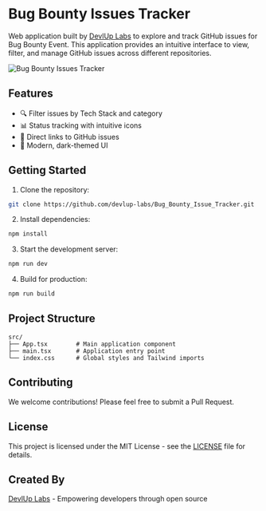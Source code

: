 # Bug Bounty Issues Tracker

Web application built by [DevlUp Labs](https://github.com/devlup-labs/)  to explore and track GitHub issues for Bug Bounty Event. This application provides an intuitive interface to view, filter, and manage GitHub issues across different repositories.

![Bug Bounty Issues Tracker](https://res.cloudinary.com/dc6hyuhc9/image/upload/v1730549557/Screenshot_2024-11-02_174141_lw5qta.png)

## Features

- 🔍 Filter issues by Tech Stack and category
- 📊 Status tracking with intuitive icons
- 🔗 Direct links to GitHub issues
- 🎨 Modern, dark-themed UI

## Getting Started

1. Clone the repository:
```bash
git clone https://github.com/devlup-labs/Bug_Bounty_Issue_Tracker.git
```

2. Install dependencies:
```bash
npm install
```

3. Start the development server:
```bash
npm run dev
```

4. Build for production:
```bash
npm run build
```

## Project Structure

```
src/
├── App.tsx        # Main application component
├── main.tsx       # Application entry point
└── index.css      # Global styles and Tailwind imports
```

## Contributing

We welcome contributions! Please feel free to submit a Pull Request.

## License

This project is licensed under the MIT License - see the [LICENSE](LICENSE) file for details.


## Created By

[DevlUp Labs](https://github.com/devlup-labs/) - Empowering developers through open source
